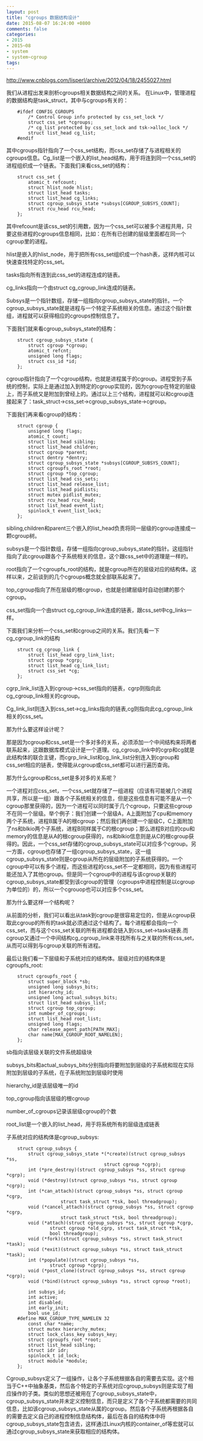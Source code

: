 ```yaml
---
layout: post
title: "cgroups 数据结构设计"
date: 2015-08-07 16:24:00 +0800
comments: false
categories:
- 2015
- 2015~08
- system
- system~cgroup
tags:
---
```

http://www.cnblogs.com/lisperl/archive/2012/04/18/2455027.html

我们从进程出发来剖析cgroups相关数据结构之间的关系。
在Linux中，管理进程的数据结构是task_struct，其中与cgroups有关的：

```
	#ifdef CONFIG_CGROUPS
		/* Control Group info protected by css_set_lock */
		struct css_set *cgroups;
		/* cg_list protected by css_set_lock and tsk->alloc_lock */
		struct list_head cg_list;
	#endif
```

其中cgroups指针指向了一个css_set结构，而css_set存储了与进程相关的cgroups信息。Cg_list是一个嵌入的list_head结构，用于将连到同一个css_set的进程组织成一个链表。下面我们来看css_set的结构：

```
	struct css_set {
		atomic_t refcount;
		struct hlist_node hlist;
		struct list_head tasks;
		struct list_head cg_links;
		struct cgroup_subsys_state *subsys[CGROUP_SUBSYS_COUNT];
		struct rcu_head rcu_head;
	};
```

其中refcount是该css_set的引用数，因为一个css_set可以被多个进程共用，只要这些进程的cgroups信息相同，比如：在所有已创建的层级里面都在同一个cgroup里的进程。

hlist是嵌入的hlist_node，用于把所有css_set组织成一个hash表，这样内核可以快速查找特定的css_set。

tasks指向所有连到此css_set的进程连成的链表。

cg_links指向一个由struct cg_cgroup_link连成的链表。

Subsys是一个指针数组，存储一组指向cgroup_subsys_state的指针。一个cgroup_subsys_state就是进程与一个特定子系统相关的信息。通过这个指针数组，进程就可以获得相应的cgroups控制信息了。

下面我们就来看cgroup_subsys_state的结构：

```
	struct cgroup_subsys_state {
		struct cgroup *cgroup;
		atomic_t refcnt;
		unsigned long flags;
		struct css_id *id;
	};
```

cgroup指针指向了一个cgroup结构，也就是进程属于的cgroup。进程受到子系统的控制，实际上是通过加入到特定的cgroup实现的，因为cgroup在特定的层级上，而子系统又是附加到曾经上的。通过以上三个结构，进程就可以和cgroup连接起来了：task_struct->css_set->cgroup_subsys_state->cgroup。

下面我们再来看cgroup的结构：

```
	struct cgroup {
		unsigned long flags;       
		atomic_t count;
		struct list_head sibling;  
		struct list_head children; 
		struct cgroup *parent;     
		struct dentry *dentry;     
		struct cgroup_subsys_state *subsys[CGROUP_SUBSYS_COUNT];
		struct cgroupfs_root *root;
		struct cgroup *top_cgroup;
		struct list_head css_sets;
		struct list_head release_list;
		struct list_head pidlists;
		struct mutex pidlist_mutex;
		struct rcu_head rcu_head;
		struct list_head event_list;
		spinlock_t event_list_lock;
	};
```

sibling,children和parent三个嵌入的list_head负责将同一层级的cgroup连接成一颗cgroup树。

subsys是一个指针数组，存储一组指向cgroup_subsys_state的指针。这组指针指向了此cgroup跟各个子系统相关的信息，这个跟css_set中的道理是一样的。

root指向了一个cgroupfs_root的结构，就是cgroup所在的层级对应的结构体。这样以来，之前谈到的几个cgroups概念就全部联系起来了。

top_cgroup指向了所在层级的根cgroup，也就是创建层级时自动创建的那个cgroup。

css_set指向一个由struct cg_cgroup_link连成的链表，跟css_set中cg_links一样。

下面我们来分析一个css_set和cgroup之间的关系。我们先看一下 cg_cgroup_link的结构

```
	struct cg_cgroup_link {
		struct list_head cgrp_link_list;
		struct cgroup *cgrp;
		struct list_head cg_link_list;
		struct css_set *cg;
	};
```

cgrp_link_list连入到cgroup->css_set指向的链表，cgrp则指向此cg_cgroup_link相关的cgroup。

Cg_link_list则连入到css_set->cg_links指向的链表,cg则指向此cg_cgroup_link相关的css_set。

那为什么要这样设计呢？

那是因为cgroup和css_set是一个多对多的关系，必须添加一个中间结构来将两者联系起来，这跟数据库模式设计是一个道理。cg_cgroup_link中的cgrp和cg就是此结构体的联合主键，而cgrp_link_list和cg_link_list分别连入到cgroup和css_set相应的链表，使得能从cgroup或css_set都可以进行遍历查询。

那为什么cgroup和css_set是多对多的关系呢？

一个进程对应css_set，一个css_set就存储了一组进程（应该有可能被几个进程共享，所以是一组）跟各个子系统相关的信息，但是这些信息有可能不是从一个cgroup那里获得的，因为一个进程可以同时属于几个cgroup，只要这些cgroup不在同一个层级。举个例子：我们创建一个层级A，A上面附加了cpu和memory两个子系统，进程B属于A的根cgroup；然后我们再创建一个层级C，C上面附加了ns和blkio两个子系统，进程B同样属于C的根cgroup；那么进程B对应的cpu和memory的信息是从A的根cgroup获得的，ns和blkio信息则是从C的根cgroup获得的。因此，一个css_set存储的cgroup_subsys_state可以对应多个cgroup。另一方面，cgroup也存储了一组cgroup_subsys_state，这一组cgroup_subsys_state则是cgroup从所在的层级附加的子系统获得的。一个cgroup中可以有多个进程，而这些进程的css_set不一定都相同，因为有些进程可能还加入了其他cgroup。但是同一个cgroup中的进程与该cgroup关联的cgroup_subsys_state都受到该cgroup的管理（cgroups中进程控制是以cgroup为单位的）的，所以一个cgrouop也可以对应多个css_set。

那为什么要这样一个结构呢？

从前面的分析，我们可以看出从task到cgroup是很容易定位的，但是从cgroup获取此cgroup的所有的task就必须通过这个结构了。每个进程都会指向一个css_set，而与这个css_set关联的所有进程都会链入到css_set->tasks链表.而cgroup又通过一个中间结构cg_cgroup_link来寻找所有与之关联的所有css_set，从而可以得到与cgroup关联的所有进程。

最后让我们看一下层级和子系统对应的结构体。层级对应的结构体是cgroupfs_root:
```
	struct cgroupfs_root {
		struct super_block *sb;
		unsigned long subsys_bits;
		int hierarchy_id;
		unsigned long actual_subsys_bits;
		struct list_head subsys_list;
		struct cgroup top_cgroup;
		int number_of_cgroups;
		struct list_head root_list;
		unsigned long flags;
		char release_agent_path[PATH_MAX];
		char name[MAX_CGROUP_ROOT_NAMELEN];
	};
```

sb指向该层级关联的文件系统超级块

subsys_bits和actual_subsys_bits分别指向将要附加到层级的子系统和现在实际附加到层级的子系统，在子系统附加到层级时使用

hierarchy_id是该层级唯一的id

top_cgroup指向该层级的根cgroup

number_of_cgroups记录该层级cgroup的个数

root_list是一个嵌入的list_head，用于将系统所有的层级连成链表

子系统对应的结构体是cgroup_subsys:
```
	struct cgroup_subsys {
		struct cgroup_subsys_state *(*create)(struct cgroup_subsys *ss,
									struct cgroup *cgrp);
		int (*pre_destroy)(struct cgroup_subsys *ss, struct cgroup *cgrp);
		void (*destroy)(struct cgroup_subsys *ss, struct cgroup *cgrp);
		int (*can_attach)(struct cgroup_subsys *ss, struct cgroup *cgrp,
					struct task_struct *tsk, bool threadgroup);
		void (*cancel_attach)(struct cgroup_subsys *ss, struct cgroup *cgrp,
					struct task_struct *tsk, bool threadgroup);
		void (*attach)(struct cgroup_subsys *ss, struct cgroup *cgrp,
				struct cgroup *old_cgrp, struct task_struct *tsk,
				bool threadgroup);
		void (*fork)(struct cgroup_subsys *ss, struct task_struct *task);
		void (*exit)(struct cgroup_subsys *ss, struct task_struct *task);
		int (*populate)(struct cgroup_subsys *ss,
				struct cgroup *cgrp);
		void (*post_clone)(struct cgroup_subsys *ss, struct cgroup *cgrp);
		void (*bind)(struct cgroup_subsys *ss, struct cgroup *root);
	 
		int subsys_id;
		int active;
		int disabled;
		int early_init;
		bool use_id;
	#define MAX_CGROUP_TYPE_NAMELEN 32
		const char *name;
		struct mutex hierarchy_mutex;
		struct lock_class_key subsys_key;
		struct cgroupfs_root *root;
		struct list_head sibling;
		struct idr idr;
		spinlock_t id_lock;
		struct module *module;
	};
```

Cgroup_subsys定义了一组操作，让各个子系统根据各自的需要去实现。这个相当于C++中抽象基类，然后各个特定的子系统对应cgroup_subsys则是实现了相应操作的子类。类似的思想还被用在了cgroup_subsys_state中，cgroup_subsys_state并未定义控制信息，而只是定义了各个子系统都需要的共同信息，比如该cgroup_subsys_state从属的cgroup。然后各个子系统再根据各自的需要去定义自己的进程控制信息结构体，最后在各自的结构体中将cgroup_subsys_state包含进去，这样通过Linux内核的container_of等宏就可以通过cgroup_subsys_state来获取相应的结构体。

